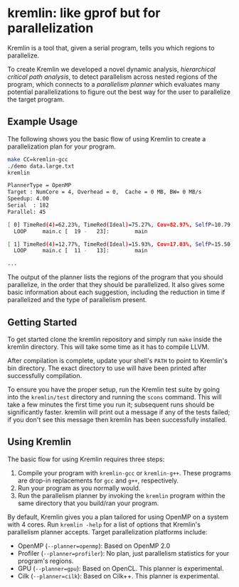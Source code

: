 # kremlin: like gprof but for parallelization

Kremlin is a tool that, given a serial program, tells you which regions to
parallelize.

To create Kremlin we developed a novel dynamic analysis, _hierarchical critical
path analysis_, to detect parallelism across nested regions of the program,
which connects to a _parallelism planner_ which evaluates many potential
parallelizations to figure out the best way for the user to parallelize the
target program. 

## Example Usage

The following shows you the basic flow of using Kremlin to create a
parallelization plan for your program.

```bash
make CC=kremlin-gcc
./demo data.large.txt
kremlin

PlannerType = OpenMP
Target : NumCore = 4, Overhead = 0,  Cache = 0 MB, BW= 0 MB/s
Speedup: 4.00
Serial  : 182
Parallel: 45

[ 0] TimeRed(4)=62.23%, TimeRed(Ideal)=75.27%, Cov=82.97%, SelfP=10.79, DOALL
  LOOP     main.c [  19 -   23]:        main

[ 1] TimeRed(4)=12.77%, TimeRed(Ideal)=15.93%, Cov=17.03%, SelfP=15.50, DOALL
  LOOP     main.c [  11 -   13]:        main

...
```

The output of the planner lists the regions of the program that you should
parallelize, in the order that they should be parallelized.
It also gives some basic information about each suggestion, including the
reduction in time if parallelized and the type of parallelism present.

## Getting Started

To get started clone the kremlin repository and simply run `make` inside the
kremlin directory.
This will take some time as it has to compile LLVM.

After compilation is complete, update your shell's `PATH` to point to Kremlin's
bin directory.
The exact directory to use will have been printed after successfully
compilation.

To ensure you have the proper setup, run the Kremlin test suite by going into
the `kremlin/test` directory and running the `scons` command.
This will take a few minutes the first time you run it; subsequent runs should
be significantly faster.
kremlin will print out a message if any of the tests failed; if you don't see
this message then kremlin has been successfully installed.

## Using Kremlin

The basic flow for using Kremlin requires three steps:

1. Compile your program with `kremlin-gcc` or `kremlin-g++`. These programs are
   drop-in replacements for `gcc` and `g++`, respectively. 
1. Run your program as you normally would.
1. Run the parallelism planner by invoking the `kremlin` program within the
   same directory that you build/ran your program.

By default, Kremlin gives you a plan tailored for using OpenMP on a system with
4 cores.
Run `kremlin -help` for a list of options that Kremlin's parallelism planner
accepts.
Target parallelization platforms include:

* OpenMP (`--planner=openmp`): Based on OpenMP 2.0
* Profiler (`--planner=profiler`): No plan, just parallelism statistics for
  your program's regions.
* GPU (`--planner=gpu`): Based on OpenCL. This planner is experimental.
* Cilk (`--planner=cilk`): Based on Cilk++. This planner is experimental.

